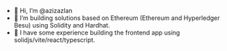 - 👋 Hi, I’m @azizazlan
- 👀 I’m building solutions based on Ethereum (Ethereum and Hyperledger Besu) using Solidity and Hardhat.
- 🌱 I have some experience building the frontend app using solidjs/vite/react/typescript.

<!---
azizazlan/azizazlan is a ✨ special ✨ repository because its `README.md` (this file) appears on your GitHub profile.
You can click the Preview link to take a look at your changes.
--->

